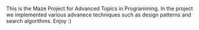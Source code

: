 This is the Maze Project for Advanced Topics in Programming. 
In the project we implemented various advanece techniques such as design patterns and search algorithms.
Enjoy :)
